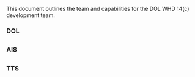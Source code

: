 This document outlines the team and capabilities for the DOL WHD 14(c) development team.

### DOL
##

### AIS
##

### TTS
##
